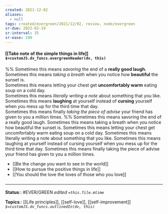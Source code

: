 ```yaml
---
created: 2021-12-02 
aliases:
  - null
tags: created/evergreen/2021/12/02, review, node/evergreen
sr-due: 2022-02-19
sr-interval: 35
sr-ease: 190
---
```


#### [[Take note of the simple things in life]] `$=customJS.dv_funcs.evergreenHeader(dv, this)`

%%
Sometimes this means *savoring* the end of a **really good laugh.**  
Sometimes this means *taking a breath* when you notice how **beautiful** the sunset is.  
Sometimes this means letting your chest get **uncomfortably warm** eating soup on a cold day.  
Sometimes this means *literally writing a note* about something that you like.  
Sometimes this means **laughing** at yourself instead of **cursing** yourself when you mess up for the third time that day.  
Sometimes this means finally *taking the piece of advise* your friend has given to you a million times.
%%
Sometimes this means savoring the end of a really good laugh.
Sometimes this means taking a breath when you notice how beautiful the sunset is.
Sometimes this means letting your chest get uncomfortably warm eating soup on a cold day.
Sometimes this means literally writing a note about something that you like.
Sometimes this means laughing at yourself instead of cursing yourself when you mess up for the third time that day.
Sometimes this means finally taking the piece of advise your friend has given to you a million times.

- [[Be the change you want to see in the world]]
- [[How to pursue the positive things in life]]
- [[You should the love the loves of those who you love]]

### <hr class="footnote"/>

**Status**:: #EVER/GREEN 
*edited `=this.file.mtime`*

**Topics**:: [[Life principles]], [[self-love]], [[self-improvement]]
*`$=customJS.dv_funcs.outlinedIn(dv, this)`*
